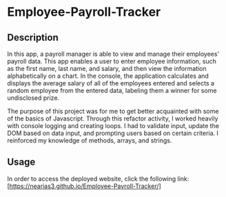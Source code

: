 # Employee-Payroll-Tracker

## Description
In this app, a payroll manager is able to view and manage their employees' payroll data. This app enables a user to enter employee information, such as the first name, last name, and salary, and then view the information alphabetically on a chart. In the console, the application calculates and displays the average salary of all of the employees entered and selects a random employee from the entered data, labeling them a winner for some undisclosed prize.

The purpose of this project was for me to get better acquainted with some of the basics of Javascript. Through this refactor activity, I worked heavily with console logging and creating loops. I had to validate input, update the DOM based on data input, and prompting users based on certain criteria. I reinforced my knowledge of methods, arrays, and strings.

## Usage

In order to access the deployed website, click the following link: [https://nearias3.github.io/Employee-Payroll-Tracker/]



